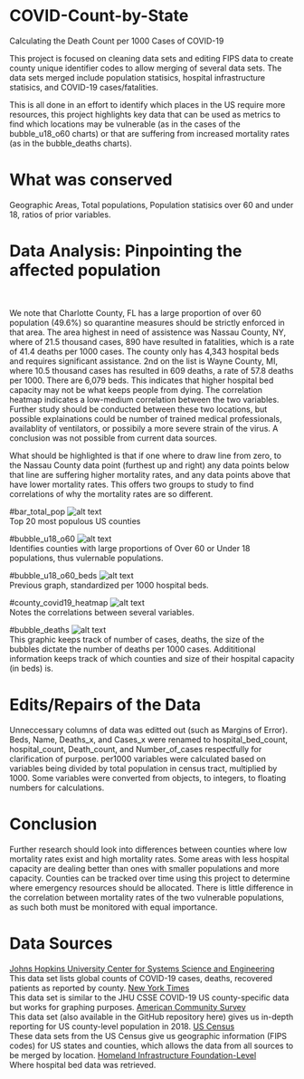 # COVID-Count-by-State
Calculating the Death Count per 1000 Cases of COVID-19

This project is focused on cleaning data sets and editing FIPS data to create county unique identifier codes to allow merging of several data sets. The data sets merged include population statisics, hospital infrastructure statisics, and COVID-19 cases/fatalities.

This is all done in an effort to identify which places in the US require more resources, this project highlights key data that can be used as metrics to find which locations may be vulnerable (as in the cases of the bubble_u18_o60 charts) or that are suffering from increased mortality rates (as in the bubble_deaths charts).

# What was conserved
Geographic Areas, Total populations, Population statisics over 60 and under 18, ratios of prior variables.

# Data Analysis: Pinpointing the affected population
 </br>
 
 We note that Charlotte County, FL has a large proportion of over 60 population (49.6%) so quarantine measures should be strictly enforced in that area. The area highest in need of assistence was Nassau County, NY, where of 21.5 thousand cases, 890 have resulted in fatalities, which is a rate of 41.4 deaths per 1000 cases. The county only has 4,343 hospital beds and requires significant assistance. 2nd on the list is Wayne County, MI, where 10.5 thousand cases has resulted in 609 deaths, a rate of 57.8 deaths per 1000. There are 6,079 beds. This indicates that higher hospital bed capacity may not be what keeps people from dying. The correlation heatmap indicates a low-medium correlation between the two variables. Further study should be conducted between these two locations, but possible explainations could be number of trained medical professionals, availablity of ventilators, or possibily a more severe strain of the virus. A conclusion was not possible from current data sources.
 
 What should be highlighted is that if one where to draw line from zero, to the Nassau County data point (furthest up and right) any data points below that line are suffering higher mortality rates, and any data points above that have lower mortality rates. This offers two groups to study to find correlations of why the mortality rates are so different.
 
#bar_total_pop
![alt text](https://github.com/Gramir10/COVID-Death-Count/blob/master/bar_total_pop.png)
 </br>
 Top 20 most populous US counties

#bubble_u18_o60
![alt text](https://github.com/Gramir10/COVID-Death-Count/blob/master/bubble_u18_o60.png)
 </br>
Identifies counties with large proportions of Over 60 or Under 18 populations, thus vulernable populations.

#bubble_u18_o60_beds
![alt text](https://github.com/Gramir10/COVID-Death-Count/blob/master/bubble_u18_o60_beds.png)
 </br>
Previous graph, standardized per 1000 hospital beds.

#county_covid19_heatmap
![alt text](https://github.com/Gramir10/COVID-Death-Count/blob/master/county_covid19_heatmapv2.png)
 </br>
Notes the correlations between several variables.

#bubble_deaths
![alt text](https://github.com/Gramir10/COVID-Death-Count/blob/master/bubble_deaths.png)
 </br>
This graphic keeps track of number of cases, deaths, the size of the bubbles dictate the number of deaths per 1000 cases. Addititional information keeps track of which counties and size of their hospital capacity (in beds) is.

# Edits/Repairs of the Data
Unneccessary columns of data was editted out (such as Margins of Error).
Beds, Name, Deaths_x, and Cases_x were renamed to hospital_bed_count, hospital_count, Death_count, and Number_of_cases respectfully for clarification of purpose.
per1000 variables were calculated based on variables being divided by total population in census tract, multiplied by 1000.
Some variables were converted from objects, to integers, to floating numbers for calculations.
</br>

# Conclusion
Further research should look into differences between counties where low mortality rates exist and high mortality rates. Some areas with less hospital capacity are dealing better than ones with smaller populations and more capacity. Counties can be tracked over time using this project to determine where emergency resources should be allocated. There is little difference in the correlation between mortality rates of the two vulnerable populations, as such both must be monitored with equal importance.

# Data Sources
[Johns Hopkins University Center for Systems Science and Engineering](https://github.com/CSSEGISandData/COVID-19)
 </br>
This data set lists global counts of COVID-19 cases, deaths, recovered patients as reported by county.
[New York Times](https://github.com/nytimes/covid-19-data)
 </br>
This data set is similar to the JHU CSSE COVID-19 US county-specific data but works for graphing purposes.
[American Community Survey](https://data.census.gov/cedsci/table?q=United%20States&g=0100000US,.050000&tid=ACSST5Y2018.S0101&hidePreview=false&vintage=2018&layer=VT_2018_050_00_PY_D1&cid=DP05_0001E&t=Populations%20and%20People)
 </br>
This data set (also available in the GitHub repository here) gives us in-depth reporting for US county-level population in 2018.
[US Census](https://www.census.gov/geographies/reference-files/2018/demo/popest/2018-fips.html)
 </br>
These data sets from the US Census give us geographic information (FIPS codes) for US states and counties, which allows the data from all sources to be merged by location.
[Homeland Infrastructure Foundation-Level](https://hifld-geoplatform.opendata.arcgis.com/datasets/hospitals)
 </br>
Where hospital bed data was retrieved.

